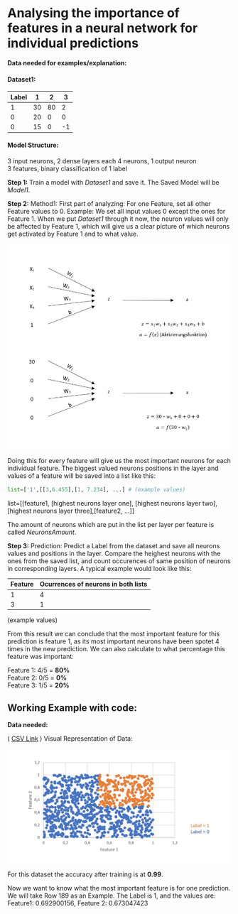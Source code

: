 # Analysing the importance of features in a neural network for individual predictions
**Data needed for examples/explanation:**

#### Dataset1:

Label | 1  | 2  | 3  |
----- | -- | -- | -- |
1     | 30 | 80 | 2  |
0     | 20 | 0  | 0  |
0     | 15 | 0  | -1 |

#### Model Structure:

3 input neurons, 2 dense layers each 4 neurons, 1 output neuron<br>
3 features, binary classification of 1 label

**Step 1:** Train a model with *Dataset1* and save it. The Saved Model will be *Model1*.

**Step 2:** Method1: First part of analyzing: For one Feature, set all other Feature values to 0.
Example: We set all input values 0 except the ones for Feature 1.
When we put *Dataset1* through it now, the neuron values will only be affected by Feature 1, which will give us a clear
picture of which neurons get activated by Feature 1 and to what value.

![](https://raw.githubusercontent.com/larsfriese/ml_models/master/analysis/analysis1.JPG)

Doing this for every feature will give us the most important neurons for each individual feature.
The biggest valued neurons positions in the layer and values of a feature will be saved into a list like this:

```python
list=['1',[[3,6.455],[1, 7.234], ...] # (example values)
```
list=[[feature1, [highest neurons layer one], [highest neurons layer two], [highest neurons layer three],[feature2, ...]]

The amount of neurons which are put in the list per layer per feature is called *NeuronsAmount*.

**Step 3:** Prediction: Predict a Label from the dataset and save all neurons values and positions in the layer.
Compare the heighest neurons with the ones from the saved list, and count occurences of same position of neurons in corresponding layers. A typical example would look like this:

Feature | Ocurrences of neurons in both lists |
------- | ----------------------------------- | 
1       | 4                                   |
3       | 1                                   |

(example values)

From this result we can conclude that the most important feature for this prediction is feature 1, as its most important neurons
have been spotet 4 times in the new prediction. We can also calculate to what percentage this feature was important:

Feature 1: 4/5 = **80%**<br>
Feature 2: 0/5 = **0%**<br>
Feature 3: 1/5 = **20%**<br>

## Working Example with code:
**Data needed:**

( [CSV Link](https://github.com/larsfriese/ml_models/blob/master/analysis/testdata1.csv "Full CSV Dataset") )
Visual Representation of Data:

![](https://raw.githubusercontent.com/larsfriese/ml_models/master/analysis/analysis2.JPG)

For this dataset the accuracy after training is at **0.99**.

Now we want to know what the most important feature is for one prediction.
We will take Row 189 as an Example. The Label is 1, and the values are:<br>
Feature1: 0.692900156, Feature 2: 0.673047423





